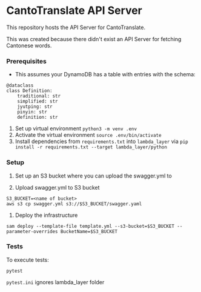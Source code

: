 # CantoTranslate API Server

This repository hosts the API Server for CantoTranslate.

This was created because there didn't exist an API Server for fetching Cantonese words.

### Prerequisites

* This assumes your DynamoDB has a table with entries with the schema:

```
@dataclass
class Definition:
    traditional: str
    simplified: str
    jyutping: str
    pinyin: str
    definition: str
```

1. Set up virtual environment `python3 -m venv .env`
1. Activate the virtual environment `source .env/bin/activate`
1. Install dependencies from `requirements.txt` into `lambda_layer` via `pip install -r requirements.txt --target lambda_layer/python`

### Setup

1. Set up an S3 bucket where you can upload the swagger.yml to

1. Upload swagger.yml to S3 bucket

```
S3_BUCKET=<name of bucket>
aws s3 cp swagger.yml s3://$S3_BUCKET/swagger.yaml
```

1. Deploy the infrastructure

```
sam deploy --template-file template.yml --s3-bucket=$S3_BUCKET --parameter-overrides BucketName=$S3_BUCKET
```

### Tests

To execute tests:

```
pytest
```

`pytest.ini` ignores lambda_layer folder